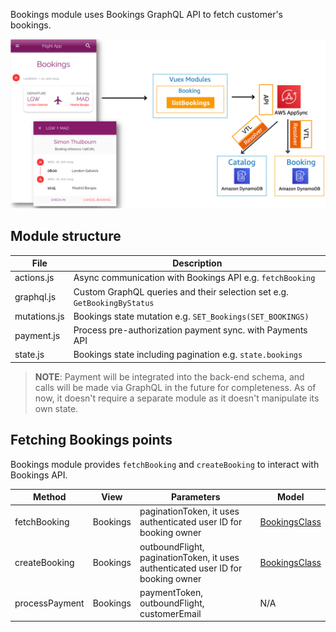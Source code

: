 
Bookings module uses Bookings GraphQL API to fetch customer's bookings.

![Front-end Bookings high-level architecture](../../../../media/frontend_modules_bookings.png)

## Module structure

File | Description
------------------------------------------------- | ---------------------------------------------------------------------------------
actions.js | Async communication with Bookings API e.g. `fetchBooking`
graphql.js | Custom GraphQL queries and their selection set e.g. `GetBookingByStatus`
mutations.js | Bookings state mutation e.g. `SET_Bookings(SET_BOOKINGS)`
payment.js | Process pre-authorization payment sync. with Payments API
state.js | Bookings state including pagination e.g. `state.bookings`

> **NOTE**: Payment will be integrated into the back-end schema, and calls will be made via GraphQL in the future for completeness. As of now, it doesn't require a separate module as it doesn't manipulate its own state.

## Fetching Bookings points

Bookings module provides `fetchBooking` and `createBooking` to interact with Bookings API.

Method | View | Parameters | Model
------------------------------------------------- | ------------------------------------------------- | --------------------------------------------------------------------------------- | -------------------------------------------------
fetchBooking | Bookings | paginationToken, it uses authenticated user ID for booking owner | [BookingsClass][1]
createBooking | Bookings | outboundFlight, paginationToken, it uses authenticated user ID for booking owner | [BookingsClass][1]
processPayment | Bookings | paymentToken, outboundFlight, customerEmail | N/A

[1]: ../../shared/models/BookingClass.js
